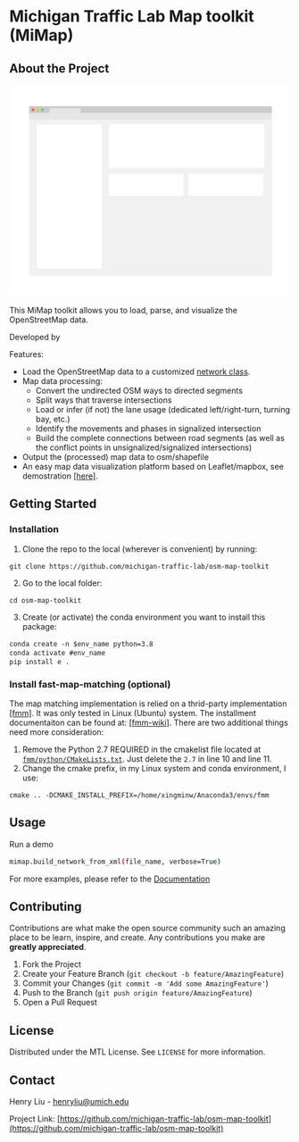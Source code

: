 # Michigan Traffic Lab Map toolkit (MiMap)

<!-- ABOUT THE PROJECT -->
## About the Project

[![Product Name Screen Shot][product-screenshot]](https://example.com)

This MiMap toolkit allows you to load, parse, and visualize the OpenStreetMap data.

Developed by   

Features:
- Load the OpenStreetMap data to a customized [network class](network-class-label).
- Map data processing:
    - Convert the undirected OSM ways to directed segments
    - Split ways that traverse intersections
    - Load or infer (if not) the lane usage (dedicated left/right-turn, turning bay, etc.)
    - Identify the movements and phases in signalized intersection
    - Build the complete connections between road segments (as well as the conflict points in unsignalized/signalized intersections)
- Output the (processed) map data to osm/shapefile
- An easy map data visualization platform based on Leaflet/mapbox, see demostration [[here]](https://xingminw.github.io/osm-map-toolkit/map.html).



<!-- GETTING STARTED -->
## Getting Started

### Installation

1. Clone the repo to the local (wherever is convenient) by running:
```
git clone https://github.com/michigan-traffic-lab/osm-map-toolkit
```
2. Go to the local folder:
```
cd osm-map-toolkit
```
3. Create (or activate) the conda environment you want to install this package:
```
conda create -n $env_name python=3.8
conda activate #env_name
pip install e .
```

### Install fast-map-matching (optional)

The map matching implementation is relied on a thrid-party implementation [[fmm]](https://github.com/cyang-kth/fmm). It was only tested in Linux (Ubuntu) system. The installment documentaiton can be found at: [[fmm-wiki]](https://fmm-wiki.github.io/). There are two additional things need more consideration: 

1. Remove the Python 2.7 REQUIRED in the cmakelist file located at [```fmm/python/CMakeLists.txt```](https://github.com/cyang-kth/fmm/blob/master/python/CMakeLists.txt). Just delete the ```2.7``` in line 10 and line 11.
2. Change the cmake prefix, in my Linux system and conda environment, I use:
```
cmake .. -DCMAKE_INSTALL_PREFIX=/home/xingminw/Anaconda3/envs/fmm
```


<!-- USAGE EXAMPLES -->
## Usage

Run a demo
   ```sh
   mimap.build_network_from_xml(file_name, verbose=True)
   ```

For more examples, please refer to the [Documentation](https://xingminw.github.io/osm-map-toolkit/build/html/index.html)




<!-- CONTRIBUTING -->
## Contributing

Contributions are what make the open source community such an amazing place to be learn, inspire, and create. Any contributions you make are **greatly appreciated**.

1. Fork the Project
2. Create your Feature Branch (`git checkout -b feature/AmazingFeature`)
3. Commit your Changes (`git commit -m 'Add some AmazingFeature'`)
4. Push to the Branch (`git push origin feature/AmazingFeature`)
5. Open a Pull Request



<!-- LICENSE -->
## License

Distributed under the MTL License. See `LICENSE` for more information.



<!-- CONTACT -->
## Contact

Henry Liu - henryliu@umich.edu

Project Link: [https://github.com/michigan-traffic-lab/osm-map-toolkit](https://github.com/michigan-traffic-lab/osm-map-toolkit)



<!-- MARKDOWN LINKS & IMAGES -->

[product-screenshot]: images/screenshot.png
